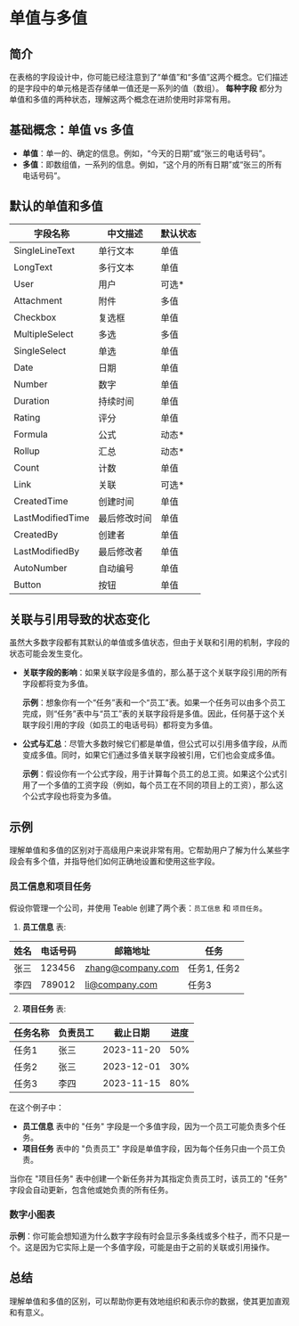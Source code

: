 # 单值与多值

## 简介

在表格的字段设计中，你可能已经注意到了“单值”和“多值”这两个概念。它们描述的是字段中的单元格是否存储单一值还是一系列的值（数组）。 **每种字段** 都分为单值和多值的两种状态，理解这两个概念在进阶使用时非常有用。

## 基础概念：单值 vs 多值

* **单值**：单一的、确定的信息。例如，“今天的日期”或“张三的电话号码”。
* **多值**：即数组值，一系列的信息。例如，“这个月的所有日期”或“张三的所有电话号码”。

## 默认的单值和多值

| 字段名称             | 中文描述   | 默认状态 |
| ---------------- | ------ | ---- |
| SingleLineText   | 单行文本   | 单值   |
| LongText         | 多行文本   | 单值   |
| User             | 用户     | 可选\* |
| Attachment       | 附件     | 多值   |
| Checkbox         | 复选框    | 单值   |
| MultipleSelect   | 多选     | 多值   |
| SingleSelect     | 单选     | 单值   |
| Date             | 日期     | 单值   |
| Number           | 数字     | 单值   |
| Duration         | 持续时间   | 单值   |
| Rating           | 评分     | 单值   |
| Formula          | 公式     | 动态\* |
| Rollup           | 汇总     | 动态\* |
| Count            | 计数     | 单值   |
| Link             | 关联     | 可选\* |
| CreatedTime      | 创建时间   | 单值   |
| LastModifiedTime | 最后修改时间 | 单值   |
| CreatedBy        | 创建者    | 单值   |
| LastModifiedBy   | 最后修改者  | 单值   |
| AutoNumber       | 自动编号   | 单值   |
| Button           | 按钮     | 单值   |

## 关联与引用导致的状态变化

虽然大多数字段都有其默认的单值或多值状态，但由于关联和引用的机制，字段的状态可能会发生变化。

*   **关联字段的影响**：如果关联字段是多值的，那么基于这个关联字段引用的所有字段都将变为多值。

    **示例**：想象你有一个“任务”表和一个“员工”表。如果一个任务可以由多个员工完成，则“任务”表中与“员工”表的关联字段将是多值。因此，任何基于这个关联字段引用的字段（如员工的电话号码）都将变为多值。
*   **公式与汇总**：尽管大多数时候它们都是单值，但公式可以引用多值字段，从而变成多值。同时，如果它们通过多值关联字段被引用，它们也会变成多值。

    **示例**：假设你有一个公式字段，用于计算每个员工的总工资。如果这个公式引用了一个多值的工资字段（例如，每个员工在不同的项目上的工资），那么这个公式字段也将变为多值。

## 示例

理解单值和多值的区别对于高级用户来说非常有用。它帮助用户了解为什么某些字段会有多个值，并指导他们如何正确地设置和使用这些字段。

### 员工信息和项目任务

假设你管理一个公司，并使用 Teable 创建了两个表：`员工信息` 和 `项目任务`。

1. **员工信息** 表:

| 姓名 | 电话号码   | 邮箱地址              | 任务       |
| -- | ------ | ----------------- | -------- |
| 张三 | 123456 | zhang@company.com | 任务1, 任务2 |
| 李四 | 789012 | li@company.com    | 任务3      |

2. **项目任务** 表:

| 任务名称 | 负责员工 | 截止日期       | 进度  |
| ---- | ---- | ---------- | --- |
| 任务1  | 张三   | 2023-11-20 | 50% |
| 任务2  | 张三   | 2023-12-01 | 30% |
| 任务3  | 李四   | 2023-11-15 | 80% |

在这个例子中：

* **员工信息** 表中的 "任务" 字段是一个多值字段，因为一个员工可能负责多个任务。
* **项目任务** 表中的 "负责员工" 字段是单值字段，因为每个任务只由一个员工负责。

当你在 "项目任务" 表中创建一个新任务并为其指定负责员工时，该员工的 "任务" 字段会自动更新，包含他或她负责的所有任务。

### 数字小图表

**示例**：你可能会想知道为什么数字字段有时会显示多条线或多个柱子，而不只是一个。这是因为它实际上是一个多值字段，可能是由于之前的关联或引用操作。

## 总结

理解单值和多值的区别，可以帮助你更有效地组织和表示你的数据，使其更加直观和有意义。
